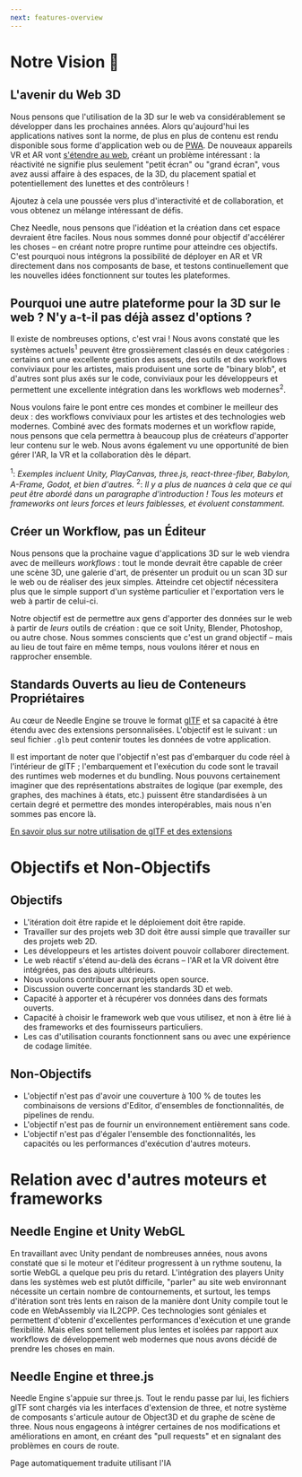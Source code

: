 ```yaml
---
next: features-overview
---
```


# Notre Vision 🔮

## L'avenir du Web 3D

Nous pensons que l'utilisation de la 3D sur le web va considérablement se développer dans les prochaines années. Alors qu'aujourd'hui les applications natives sont la norme, de plus en plus de contenu est rendu disponible sous forme d'application web ou de [PWA](https://web.dev/progressive-web-apps/). De nouveaux appareils VR et AR vont [s'étendre au web](https://immersive-web.github.io/webxr-samples/), créant un problème intéressant : la réactivité ne signifie plus seulement "petit écran" ou "grand écran", vous avez aussi affaire à des espaces, de la 3D, du placement spatial et potentiellement des lunettes et des contrôleurs !

Ajoutez à cela une poussée vers plus d'interactivité et de collaboration, et vous obtenez un mélange intéressant de défis.

Chez Needle, nous pensons que l'idéation et la création dans cet espace devraient être faciles. Nous nous sommes donné pour objectif d'accélérer les choses – en créant notre propre runtime pour atteindre ces objectifs. C'est pourquoi nous intégrons la possibilité de déployer en AR et VR directement dans nos composants de base, et testons continuellement que les nouvelles idées fonctionnent sur toutes les plateformes.

## Pourquoi une autre plateforme pour la 3D sur le web ? N'y a-t-il pas déjà assez d'options ?

Il existe de nombreuses options, c'est vrai ! Nous avons constaté que les systèmes actuels<sup>1</sup> peuvent être grossièrement classés en deux catégories : certains ont une excellente gestion des assets, des outils et des workflows conviviaux pour les artistes, mais produisent une sorte de "binary blob", et d'autres sont plus axés sur le code, conviviaux pour les développeurs et permettent une excellente intégration dans les workflows web modernes<sup>2</sup>.

Nous voulons faire le pont entre ces mondes et combiner le meilleur des deux : des workflows conviviaux pour les artistes et des technologies web modernes. Combiné avec des formats modernes et un workflow rapide, nous pensons que cela permettra à beaucoup plus de créateurs d'apporter leur contenu sur le web. Nous avons également vu une opportunité de bien gérer l'AR, la VR et la collaboration dès le départ.

<sup>1</sup>: _Exemples incluent Unity, PlayCanvas, three.js, react-three-fiber, Babylon, A-Frame, Godot, et bien d'autres._
<sup>2</sup>: _Il y a plus de nuances à cela que ce qui peut être abordé dans un paragraphe d'introduction ! Tous les moteurs et frameworks ont leurs forces et leurs faiblesses, et évoluent constamment._

## Créer un Workflow, pas un Éditeur

Nous pensons que la prochaine vague d'applications 3D sur le web viendra avec de meilleurs _workflows_ : tout le monde devrait être capable de créer une scène 3D, une galerie d'art, de présenter un produit ou un scan 3D sur le web ou de réaliser des jeux simples. Atteindre cet objectif nécessitera plus que le simple support d'un système particulier et l'exportation vers le web à partir de celui-ci.

Notre objectif est de permettre aux gens d'apporter des données sur le web à partir de _leurs_ outils de création : que ce soit Unity, Blender, Photoshop, ou autre chose. Nous sommes conscients que c'est un grand objectif – mais au lieu de tout faire en même temps, nous voulons itérer et nous en rapprocher ensemble.

## Standards Ouverts au lieu de Conteneurs Propriétaires

Au cœur de Needle Engine se trouve le format [glTF](https://registry.khronos.org/glTF/specs/2.0/glTF-2.0.html) et sa capacité à être étendu avec des extensions personnalisées. L'objectif est le suivant : un seul fichier `.glb` peut contenir toutes les données de votre application.

Il est important de noter que l'objectif n'est pas d'embarquer du code réel à l'intérieur de glTF ; l'embarquement et l'exécution du code sont le travail des runtimes web modernes et du bundling. Nous pouvons certainement imaginer que des représentations abstraites de logique (par exemple, des graphes, des machines à états, etc.) puissent être standardisées à un certain degré et permettre des mondes interopérables, mais nous n'en sommes pas encore là.

[En savoir plus sur notre utilisation de glTF et des extensions](./technical-overview.md)

# Objectifs et Non-Objectifs

## Objectifs
- L'itération doit être rapide et le déploiement doit être rapide.
- Travailler sur des projets web 3D doit être aussi simple que travailler sur des projets web 2D.
- Les développeurs et les artistes doivent pouvoir collaborer directement.
- Le web réactif s'étend au-delà des écrans – l'AR et la VR doivent être intégrées, pas des ajouts ultérieurs.
- Nous voulons contribuer aux projets open source.
- Discussion ouverte concernant les standards 3D et web.
- Capacité à apporter et à récupérer vos données dans des formats ouverts.
- Capacité à choisir le framework web que vous utilisez, et non à être lié à des frameworks et des fournisseurs particuliers.
- Les cas d'utilisation courants fonctionnent sans ou avec une expérience de codage limitée.

## Non-Objectifs
- L'objectif n'est pas d'avoir une couverture à 100 % de toutes les combinaisons de versions d'Editor, d'ensembles de fonctionnalités, de pipelines de rendu.
- L'objectif n'est pas de fournir un environnement entièrement sans code.
- L'objectif n'est pas d'égaler l'ensemble des fonctionnalités, les capacités ou les performances d'exécution d'autres moteurs.

# Relation avec d'autres moteurs et frameworks

## Needle Engine et Unity WebGL

En travaillant avec Unity pendant de nombreuses années, nous avons constaté que si le moteur et l'éditeur progressent à un rythme soutenu, la sortie WebGL a quelque peu pris du retard. L'intégration des players Unity dans les systèmes web est plutôt difficile, "parler" au site web environnant nécessite un certain nombre de contournements, et surtout, les temps d'itération sont très lents en raison de la manière dont Unity compile tout le code en WebAssembly via IL2CPP. Ces technologies sont géniales et permettent d'obtenir d'excellentes performances d'exécution et une grande flexibilité. Mais elles sont tellement plus lentes et isolées par rapport aux workflows de développement web modernes que nous avons décidé de prendre les choses en main.

## Needle Engine et three.js

Needle Engine s'appuie sur three.js. Tout le rendu passe par lui, les fichiers glTF sont chargés via les interfaces d'extension de three, et notre système de composants s'articule autour de Object3D et du graphe de scène de three. Nous nous engageons à intégrer certaines de nos modifications et améliorations en amont, en créant des "pull requests" et en signalant des problèmes en cours de route.

Page automatiquement traduite utilisant l'IA